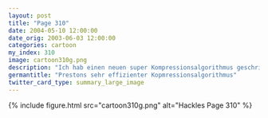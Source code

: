 ```yaml
---
layout: post
title: "Page 310"
date: 2004-05-10 12:00:00
date_orig: 2003-06-03 12:00:00
categories: cartoon
my_index: 310
image: cartoon310g.png
description: "Ich hab einen neuen super Kompressionsalgorithmus geschrieben. Ich nenn ihn pigzip. Schau mal wieviel Platz ich schaffe, indem ich unsere Applikationen pigzippe Ich kanns nicht glauben! Dieses pigzip hat 3GB Daten in nur 3byte komprimiert warte Ich vermute es gibt keinen Dekompressionsalgorithmus Das ist schwerer als es aussieht Hackles Preston"
germantitle: "Prestons sehr effizienter Kopmressionsalgorithmus"
twitter_card_type: summary_large_image
---
```


{% include figure.html src="cartoon310g.png" alt="Hackles Page 310"  %}
